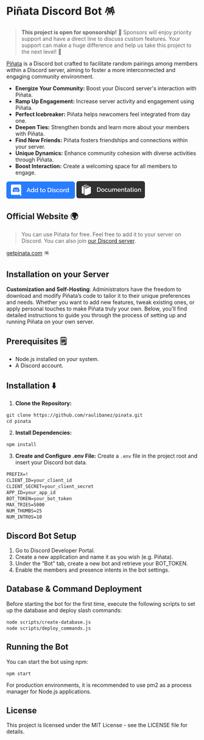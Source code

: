 # Piñata Discord Bot 🪅

> **This project is open for sponsorship!** 🚀 Sponsors will enjoy priority support and have a direct line to discuss custom features. Your support can make a huge difference and help us take this project to the next level! 🌟

[Piñata](http://getpinata.com) is a Discord bot crafted to facilitate random pairings among members within a Discord server, aiming to foster a more interconnected and engaging community environment.

- **Energize Your Community:** Boost your Discord server's interaction with Piñata.
- **Ramp Up Engagement:** Increase server activity and engagement using Piñata.
- **Perfect Icebreaker:** Piñata helps newcomers feel integrated from day one.
- **Deepen Ties:** Strengthen bonds and learn more about your members with Piñata.
- **Find New Friends:** Piñata fosters friendships and connections within your server.
- **Unique Dynamics:** Enhance community cohesion with diverse activities through Piñata.
- **Boost Interaction:** Create a welcoming space for all members to engage.

[![Add to Discord](/images/addtodiscord.png)](URL-del-enlace1)
[![Documentation](/images/documentation.png)](URL-del-enlace2)

## Official Website 🌍

> You can use Piñata for free. Feel free to add it to your server on Discord. You can also join [our Discord server](https://discord.gg/XMdrNExKRJ).

[getpinata.com](http://getpinata.com) 🪅

## Installation on your Server

**Customization and Self-Hosting**: Administrators have the freedom to download and modify Piñata’s code to tailor it to their unique preferences and needs. Whether you want to add new features, tweak existing ones, or apply personal touches to make Piñata truly your own. Below, you'll find detailed instructions to guide you through the process of setting up and running Piñata on your own server.

## Prerequisites 🗒️
- Node.js installed on your system.
- A Discord account.

## Installation ⬇️

1. **Clone the Repository:**

```
git clone https://github.com/raulibanez/pinata.git
cd pinata
```

2. **Install Dependencies:**

```
npm install
```


3. **Create and Configure .env File:**
Create a `.env` file in the project root and insert your Discord bot data.
```
PREFIX=!
CLIENT_ID=your_client_id
CLIENT_SECRET=your_client_secret
APP_ID=your_app_id
BOT_TOKEN=your_bot_token
MAX_TRIES=5000
NUM_THUMBS=25
NUM_INTROS=10
```

## Discord Bot Setup

1. Go to Discord Developer Portal.
2. Create a new application and name it as you wish (e.g. Piñata).
3. Under the “Bot” tab, create a new bot and retrieve your BOT_TOKEN.
4. Enable the members and presence intents in the bot settings.

## Database & Command Deployment

Before starting the bot for the first time, execute the following scripts to set up the database and deploy slash commands:

```
node scripts/create-database.js
node scripts/deploy_commands.js
```

## Running the Bot

You can start the bot using npm:

```
npm start
```

For production environments, it is recommended to use pm2 as a process manager for Node.js applications.

## License

This project is licensed under the MIT License - see the LICENSE file for details.